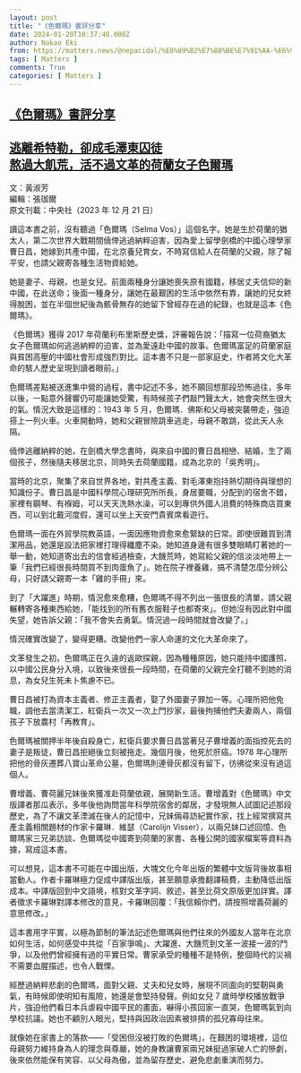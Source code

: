 ```yaml
---
layout: post
title: "《色爾瑪》書評分享"
date: 2024-01-20T10:37:40.000Z
author: Nakao Eki
from: https://matters.news/@nepacidal/%E8%89%B2%E7%88%BE%E7%91%AA-%E6%9B%B8%E8%A9%95%E5%88%86%E4%BA%AB-bafybeih6v64lgufee2ltcnz76d3erhyfnwyw3kfs47tlwrnjvlcjbqbv4e
tags: [ Matters ]
comments: True
categories: [ Matters ]
---
```

<!--1705747060000-->
[《色爾瑪》書評分享](https://matters.news/@nepacidal/%E8%89%B2%E7%88%BE%E7%91%AA-%E6%9B%B8%E8%A9%95%E5%88%86%E4%BA%AB-bafybeih6v64lgufee2ltcnz76d3erhyfnwyw3kfs47tlwrnjvlcjbqbv4e)
------

<div>
<h2><strong><a target="_blank" rel="noopener noreferrer nofollow" href="https://www.cna.com.tw/news/acul/202312215002.aspx">逃離希特勒，卻成毛澤東囚徒<br class="smart">熬過大飢荒，活不過文革的荷蘭女子色爾瑪</a></strong></h2><p>文：黃淑芳<br class="smart">編輯：張珈爾<br class="smart">原文刊載：中央社（2023 年 12 月 21 日）</p><p></p><p>讀這本書之前，沒有聽過「色爾瑪（Selma Vos）」這個名字。她是生於荷蘭的猶太人，第二次世界大戰期間僥倖逃過納粹迫害，因為愛上留學劍橋的中國心理學家曹日昌，她嫁到共產中國，在北京養兒育女，不時寫信給人在荷蘭的父親，除了報平安，也請父親寄各種生活物資給她。</p><p>她是妻子、母親，也是女兒。前面兩種身分讓她喪失原有國籍，移居丈夫信仰的新中國，在此送命；後面一種身分，讓她在最艱困的生活中依然有靠，讓她的兒女終得脫困，並在半個世紀後為骸骨無存的她留下曾經存在過的紀錄，也就是這本《色爾瑪》。</p><p>《色爾瑪》獲得 2017 年荷蘭利布里斯歷史獎，評審報告說：「描寫一位荷裔猶太女子色爾瑪如何逃過納粹的迫害，並為愛遠赴中國的故事。色爾瑪富足的荷蘭家庭與貧困高壓的中國社會形成強烈對比。這本書不只是一部家庭史，作者將文化大革命的駭人歷史呈現到讀者眼前。」</p><p>色爾瑪差點被送進集中營的過程，書中記述不多，她不願回想那段恐怖過往，多年以後，一點意外聲響仍可能讓她受驚，有時候孩子們敲門聲太大，她會突然生很大的氣。情況大致是這樣的：1943 年 5 月，色爾瑪．佛斯和父母被突襲帶走，強迫搭上一列火車。火車開動時，她和父親冒險跳車逃走，母親不敢跳，從此天人永隔。</p><p>僥倖逃離納粹的她，在劍橋大學念書時，與來自中國的曹日昌相戀、結婚，生了兩個孩子，然後隨夫移居北京，同時失去荷蘭國籍，成為北京的「吳秀明」。</p><p>當時的北京，聚集了來自世界各地，對共產主義、對毛澤東抱持熱切期待與理想的知識份子。曹日昌是中國科學院心理研究所所長，身居要職，分配到的宿舍不錯，家裡有鋼琴、有褓姆，可以天天洗熱水澡，可以到專供外國人消費的特殊商店買東西，可以到北戴河度假，還可以坐上天安門貴賓席看遊行。</p><p>色爾瑪一面在外貿學院教英語，一面因應物資愈來愈緊缺的日常。即使很難買到清潔用品，她還是設法把家裡打理得纖塵不染。她知道身邊有很多雙眼睛盯著她的一舉一動，她知道寄出去的信會經過檢查，大饑荒時，她寫給父親的信淡淡地帶上一筆「我們已經很長時間買不到肉蛋魚了」。她在院子裡養雞，搞不清楚怎麼分辨公母，只好請父親寄一本「雞的手冊」來。</p><p>到了「大躍進」時期，情況愈來愈糟，色爾瑪不得不列出一張很長的清單，請父親輾轉寄各種東西給她，「能找到的所有舊衣服鞋子也都寄來」。但她沒有因此對中國失望，她告訴父親：「我不會失去勇氣。情況過一段時間就會改變了。」</p><p>情況確實改變了，變得更糟。改變他們一家人命運的文化大革命來了。</p><p>文革發生之初，色爾瑪正在久違的返歐探親，因為種種原因，她只能持中國護照、以中國公民身分入境，以致後來很長一段時間，在荷蘭的父親完全打聽不到她的消息，為女兒生死未卜焦慮不已。</p><p>曹日昌被打為資本主義者、修正主義者，娶了外國妻子罪加一等。心理所把他免職，調他去當清潔工，紅衛兵一次又一次上門抄家，最後拘捕他們夫妻兩人，兩個孩子下放農村「再教育」。</p><p>色爾瑪被關押半年後自殺身亡，紅衛兵要求曹日昌當著兒子曹增義的面指控死去的妻子是叛徒，曹日昌拒絕後立刻被拖走。幾個月後，他死於肝癌。1978 年心理所把他的骨灰遷葬八寶山革命公墓，色爾瑪則連骨灰都沒有留下，彷彿從來沒有過這個人。</p><p>曹增義、曹荷麗兄妹後來獲准赴荷蘭依親，展開新生活。曹增義對《色爾瑪》中文版譯者那瓜表示，多年後他詢問當年科學院宿舍的鄰居，才發現無人試圖記述那段歷史，為了不讓文革湮滅在後人的記憶中，兄妹倆尋訪紀實作家，找上經常撰寫共產主義相關題材的作家卡羅琳．維瑟（Carolijn Visser），以兩兄妹口述回憶、色爾瑪家三兄弟訪談、色爾瑪從中國寄到荷蘭的家書、各種公開的國家檔案等資料為據，寫成這本書。</p><p>可以想見，這本書不可能在中國出版，大塊文化今年出版的繁體中文版背後故事相當動人。作者卡羅琳極力促成中譯版出版，甚至願意承擔翻譯稿費，主動降低出版成本。中譯版回到中文語境，核對文革字詞、敘述，甚至比荷文原版更加詳實。譯者徵求卡羅琳對譯本修改的意見，卡羅琳回覆：「我信賴你們，請按照增義荷麗的意思修改。」</p><p>這本書用字平實，以極為節制的筆法記述色爾瑪與他們往來的外國友人當年在北京如何生活，如何感受中共從「百家爭鳴」、大躍進、大饑荒到文革一波接一波的鬥爭，以及他們曾經擁有過的平實日常。曹家承受的種種不是特例，整個時代的災禍不需要血腥描述，也令人戰慄。</p><p>經歷過納粹悲劇的色爾瑪，面對父親、丈夫和兒女時，展現不同面向的堅靭與勇氣，有時候即使明知有風險，她還是會堅持發聲。例如女兒 7 歲時學校播放戰爭片，強迫他們看日本兵虐殺中國平民的畫面，嚇得小孩回家一直哭，色爾瑪氣到向學校抗議。她也不顧別人眼光，堅持與因政治因素被排擠的孤兒寡母往來。</p><p>就像她在家書上的落款——「受困但沒被打敗的色爾瑪」，在艱困的環境裡，這位母親努力維持身為人的理念與尊嚴，她的身教讓曹家兩兄妹挺過家破人亡的慘劇，後來依然能保有笑容、以父母為傲，並為留存歷史、避免悲劇重演而努力。</p>
</div>
